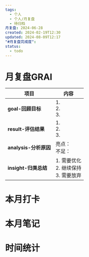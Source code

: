 ```yaml
---
tags:
  - 个人
  - 个人/月复盘
  - 待归档
月复盘: 2024-06-28
created: 2024-02-19T12:30
updated: 2024-08-09T12:17
"#月复盘完成度": 
status:
  - todo
---
```

# 月复盘GRAI

| **项目**        | **内容**                         |
| ------------- | ------------------------------ |
| **goal-回顾目标**     | 1.  <br>2. <br>3.              |
| **result-评估结果**   | 1.  <br>2. <br>3.              |
| **analysis-分析原因** | 亮点：<br>不足：                     |
| **insight-归类总结**  | 1.  需要优化<br>2. 继续保持<br>3. 需要放弃 |
# 本月打卡



# 本月笔记



# 时间统计


